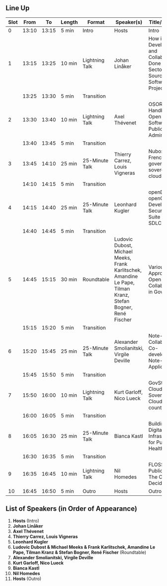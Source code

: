 ## Line Up

| Slot | From   | To     | Length | Format           | Speaker(s)                         | Title/Abstract                                                                                                                   | Email                   |
|------|--------|--------|--------|------------------|-------------------------------------|-----------------------------------------------------------------------------------------------------------------------------------|-------------------------|
| 0    | 13:10  | 13:15  | 5 min  | Intro            | Hosts                              | Intro                                                                                                                             |                         |
| 1    | 13:15  | 13:25  | 10 min | Lightning Talk   | Johan Linåker                      | How is Development and Collaboration Done in Public Sector Open Source Software Projects?                                         |                         |
|      | 13:25  | 13:30  | 5 min  | Transition       |                                     |                                                                                                                                   |                         |
| 2    | 13:30  | 13:40  | 10 min | Lightning Talk   | Axel Thévenet                      | OSOR Handbook on Open Source Software in Public Administration                                                                    |                         |
|      | 13:40  | 13:45  | 5 min  | Transition       |                                     |                                                                                                                                   |                         |
| 3    | 13:45  | 14:10  | 25 min | 25-Minute Talk   | Thierry Carrez, Louis Vigneras     | Nubo: the French government sovereign cloud                                                                                       |                         |
|      | 14:10  | 14:15  | 5 min  | Transition       |                                     |                                                                                                                                   |                         |
| 4    | 14:15  | 14:40  | 25 min | 25-Minute Talk   | Leonhard Kugler                    | openDesk on openCode: Developing a Secure Office Suite and SDLC                                                                   |                         |
|      | 14:40  | 14:45  | 5 min  | Transition       |                                     |                                                                                                                                   |                         |
| 5    | 14:45  | 15:15  | 30 min | Roundtable       | Ludovic Dubost, Michael Meeks, Frank Karlitschek, Amandine Le Pape, Tilman Kranz, Stefan Bogner, René Fischer | Various Approaches to Open Source Collaboration in Government                                                     |                         |
|      | 15:15  | 15:20  | 5 min  | Transition       |                                     |                                                                                                                                   |                         |
| 6    | 15:20  | 15:45  | 25 min | 25-Minute Talk   | Alexander Smolianitski, Virgile Deville | Note-Worthy Collaboration: Co-developing a Note-Taking Application                                                                |                         |
|      | 15:45  | 15:50  | 5 min  | Transition       |                                     |                                                                                                                                   |                         |
| 7    | 15:50  | 16:00  | 10 min | Lightning Talk   | Kurt Garloff, Nico Lueck           | GovStack Cloud BB: Sovereign Clouds for all countries                                                                             |                         |
|      | 16:00  | 16:05  | 5 min  | Transition       |                                     |                                                                                                                                   |                         |
| 8    | 16:05  | 16:30  | 25 min | 25-Minute Talk   | Bianca Kastl                       | Building Open Digital Infrastructures for Public Health                                                                          |                         |
|      | 16:30  | 16:35  | 5 min  | Transition       |                                     |                                                                                                                                   |                         |
| 9    | 16:35  | 16:45  | 10 min | Lightning Talk   | Nil Homedes                        | FLOSS as a Public Policy: The Case of Decidim                                                                                    |                         |
| 10   | 16:45  | 16:50  | 5 min  | Outro            | Hosts                              | Outro                                                                                                                             |                         |


## List of Speakers (in Order of Appearance)

1. **Hosts** (Intro)
1. **Johan Linåker**
1. **Axel Thévenet**
1. **Thierry Carrez, Louis Vigneras**
1. **Leonhard Kugler**
1. **Ludovic Dubost & Michael Meeks & Frank Karlitschek, Amandine Le Pape, Tilman Kranz & Stefan Bogner, René Fischer** (Roundtable)
1. **Alexander Smolianitski, Virgile Deville**
1. **Kurt Garloff, Nico Lueck**
1. **Bianca Kastl**
1. **Nil Homedes**
1. **Hosts** (Outro)
